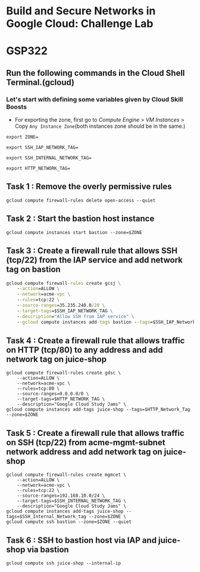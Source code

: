 # Build and Secure Networks in Google Cloud: Challenge Lab  
# GSP322 

## Run the following commands in the Cloud Shell Terminal.(gcloud)
### Let's start with defining some variables given by Cloud Skill Boosts

* For exporting the zone, first go to *Compute Engine* > *VM Instances* > Copy `Any Instance Zone`(both instances zone should be in the same.)

```
export ZONE=
```

```
export SSH_IAP_NETWORK_TAG=
```

```
export SSH_INTERNAL_NETWORK_TAG=
```

```
export HTTP_NETWORK_TAG=
```
## Task 1 : Remove the overly permissive rules

```
gcloud compute firewall-rules delete open-access --quiet
```

## Task 2 : Start the bastion host instance
```
gcloud compute instances start bastion --zone=$ZONE
```

## Task 3 : Create a firewall rule that allows SSH (tcp/22) from the IAP service and add network tag on bastion
```cmd
gcloud compute firewall-rules create gcsj \
    --action=ALLOW \
    --network=acme-vpc \
    --rules=tcp:22 \
    --source-ranges=35.235.240.0/20 \
    --target-tags=$SSH_IAP_NETWORK_TAG \
    --description="Allow SSH from IAP service" \
    --gcloud compute instances add-tags bastion --tags=$SSH_IAP_Network_tag --zone=$ZONE
```

## Task 4 : Create a firewall rule that allows traffic on HTTP (tcp/80) to any address and add network tag on juice-shop
```
gcloud compute firewall-rules create gdsc \
    --action=ALLOW \
    --network=acme-vpc \
    --rules=tcp:80 \
    --source-ranges=0.0.0.0/0 \
    --target-tags=$HTTP_NETWORK_TAG \
    --description="Google Cloud Study Jams" \
gcloud compute instances add-tags juice-shop --tags=$HTTP_Network_Tag --zone=$ZONE
```
## Task 5 : Create a firewall rule that allows traffic on SSH (tcp/22) from acme-mgmt-subnet network address and add network tag on juice-shop
```
gcloud compute firewall-rules create mgmcet \
    --action=ALLOW \
    --network=acme-vpc \
    --rules=tcp:22 \
    --source-ranges=192.168.10.0/24 \
    --target-tags=$SSH_INTERNAL_NETWORK_TAG \
    --description="Google Cloud Study Jams" \
gcloud compute instances add-tags juice-shop --tags=$SSH_Internal_Network_tag --zone=$ZONE \
gcloud compute ssh bastion --zone=$ZONE --quiet
```
## Task 6 : SSH to bastion host via IAP and juice-shop via bastion
```
gcloud compute ssh juice-shop --internal-ip
```
